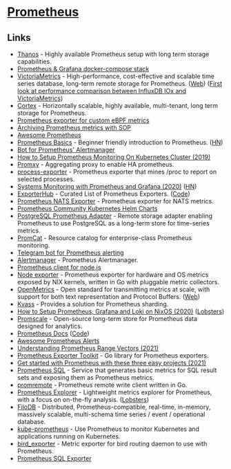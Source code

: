 # [Prometheus](https://prometheus.io/)

## Links

- [Thanos](https://github.com/thanos-io/thanos) - Highly available Prometheus setup with long term storage capabilities.
- [Prometheus & Grafana docker-compose stack](https://github.com/vegasbrianc/prometheus)
- [VictoriaMetrics](https://github.com/VictoriaMetrics/VictoriaMetrics) - High-performance, cost-effective and scalable time series database, long-term remote storage for Prometheus. ([Web](https://victoriametrics.com/)) ([First look at performance comparison between InfluxDB IOx and VictoriaMetrics](https://medium.com/@VictoriaMetrics/first-look-at-perfomance-comparassion-between-influxdb-iox-and-victoriametrics-e590f847935b))
- [Cortex](https://github.com/cortexproject/cortex) - Horizontally scalable, highly available, multi-tenant, long term storage for Prometheus.
- [Prometheus exporter for custom eBPF metrics](https://github.com/cloudflare/ebpf_exporter)
- [Archiving Prometheus metrics with SOP](https://www.rapidloop.com/blog/prometheus-metrics-archiving.html)
- [Awesome Prometheus](https://github.com/roaldnefs/awesome-prometheus)
- [Prometheus Basics](https://github.com/yolossn/Prometheus-Basics) - Beginner friendly introduction to Prometheus. ([HN](https://news.ycombinator.com/item?id=23150860))
- [Bot for Prometheus' Alertmanager](https://github.com/metalmatze/alertmanager-bot)
- [How to Setup Prometheus Monitoring On Kubernetes Cluster (2019)](https://devopscube.com/setup-prometheus-monitoring-on-kubernetes/)
- [Promxy](https://github.com/jacksontj/promxy) - Aggregating proxy to enable HA prometheus.
- [process-exporter](https://github.com/ncabatoff/process-exporter) - Prometheus exporter that mines /proc to report on selected processes.
- [Systems Monitoring with Prometheus and Grafana (2020)](https://flightaware.engineering/systems-monitoring-with-prometheus-grafana/) ([HN](https://news.ycombinator.com/item?id=24126088))
- [ExporterHub](https://exporterhub.io/) - Curated List of Prometheus Exporters. ([Code](https://github.com/NexClipper/exporterhub.io))
- [Prometheus NATS Exporter](https://github.com/nats-io/prometheus-nats-exporter) - Prometheus exporter for NATS metrics.
- [Prometheus Community Kubernetes Helm Charts](https://github.com/prometheus-community/helm-charts)
- [PostgreSQL Prometheus Adapter](https://github.com/CrunchyData/postgresql-prometheus-adapter) - Remote storage adapter enabling Prometheus to use PostgreSQL as a long-term store for time-series metrics.
- [PromCat](https://promcat.io/) - Resource catalog for enterprise-class Prometheus monitoring.
- [Telegram bot for Prometheus alerting](https://github.com/inCaller/prometheus_bot)
- [Alertmanager](https://github.com/prometheus/alertmanager) - Prometheus Alertmanager.
- [Prometheus client for node.js](https://github.com/siimon/prom-client)
- [Node exporter](https://github.com/prometheus/node_exporter) - Prometheus exporter for hardware and OS metrics exposed by NIX kernels, written in Go with pluggable metric collectors.
- [OpenMetrics](https://github.com/OpenObservability/OpenMetrics) - Open standard for transmitting metrics at scale, with support for both text representation and Protocol Buffers. ([Web](https://openmetrics.io/))
- [Kvass](https://github.com/tkestack/kvass) - Provides a solution for Prometheus sharding.
- [How to Setup Prometheus, Grafana and Loki on NixOS (2020)](https://christine.website/blog/prometheus-grafana-loki-nixos-2020-11-20) ([Lobsters](https://lobste.rs/s/cyufgo/how_setup_prometheus_grafana_loki_on))
- [Promscale](https://github.com/timescale/promscale) - Open-source long-term store for Prometheus data designed for analytics.
- [Prometheus Docs](https://prometheus.io/docs/introduction/overview/) ([Code](https://github.com/prometheus/docs))
- [Awesome Prometheus Alerts](https://github.com/samber/awesome-prometheus-alerts)
- [Understanding Prometheus Range Vectors (2021)](https://satyanash.net/software/2021/01/04/understanding-prometheus-range-vectors.html)
- [Prometheus Exporter Toolkit](https://github.com/prometheus/exporter-toolkit) - Go library for Prometheus exporters.
- [Get started with Prometheus with these three easy projects (2021)](https://grafana.com/blog/2021/01/08/get-started-with-prometheus-with-these-three-easy-projects/)
- [Prometheus SQL](https://github.com/chop-dbhi/prometheus-sql) - Service that generates basic metrics for SQL result sets and exposing them as Prometheus metrics.
- [promremote](https://github.com/m3dbx/prometheus_remote_client_golang) - Prometheus remote write client written in Go.
- [Prometheus Explorer](https://github.com/spreadshirt/prometheus-explorer) - Lightweight metrics explorer for Prometheus, with a focus on on-the-fly analysis. ([Lobsters](https://lobste.rs/s/tkqcvo/lightweight_metrics_explorer_for))
- [FiloDB](https://github.com/filodb/FiloDB) - Distributed, Prometheus-compatible, real-time, in-memory, massively scalable, multi-schema time series / event / operational database.
- [kube-prometheus](https://github.com/prometheus-operator/kube-prometheus) - Use Prometheus to monitor Kubernetes and applications running on Kubernetes.
- [bird_exporter](https://github.com/czerwonk/bird_exporter) - Metric exporter for bird routing daemon to use with Prometheus.
- [Prometheus SQL Exporter](https://github.com/burningalchemist/sql_exporter)
